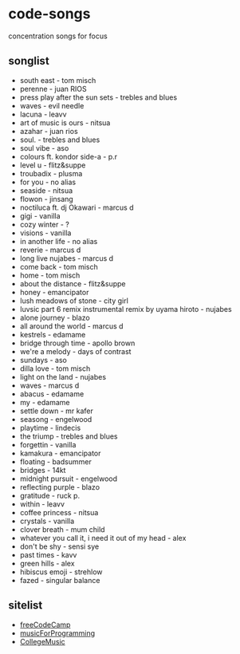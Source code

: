 # code-songs
concentration songs for focus

## songlist
* south east - tom misch
* perenne - juan RIOS
* press play after the sun sets - trebles and blues
* waves - evil needle
* lacuna - leavv
* art of music is ours - nitsua
* azahar -  juan rios
* soul. - trebles and blues
* soul vibe - aso
* colours ft. kondor side-a - p.r
* level u - flitz&suppe
* troubadix - plusma
* for you - no alias
* seaside - nitsua
* flowon - jinsang
* noctiluca ft. dj Okawari - marcus d
* gigi - vanilla
* cozy winter - ?
* visions - vanilla
* in another life - no alias
* reverie - marcus d
* long live nujabes - marcus d
* come back - tom misch
* home - tom misch
* about the distance - flitz&suppe
* honey - emancipator
* lush meadows of stone - city girl
* luvsic part 6 remix instrumental remix by uyama hiroto - nujabes
* alone journey - blazo
* all around the world - marcus d
* kestrels - edamame
* bridge through time - apollo brown
* we're a melody - days of contrast
* sundays - aso
* dilla love - tom misch
* light on the land - nujabes
* waves - marcus d
* abacus - edamame
* my - edamame
* settle down - mr kafer
* seasong - engelwood
* playtime - lindecis
* the triump - trebles and blues
* forgettin - vanilla
* kamakura - emancipator
* floating - badsummer
* bridges - 14kt
* midnight pursuit - engelwood
* reflecting purple - blazo
* gratitude - ruck p.
* within - leavv
* coffee princess - nitsua
* crystals - vanilla
* clover breath - mum child
* whatever you call it, i need it out of my head - alex
* don't be shy - sensi sye
* past times - kavv
* green hills - alex
* hibiscus emoji - strehlow
* fazed - singular balance

## sitelist
* [freeCodeCamp](https://www.youtube.com/watch?v=PQ22pgaXog4)
* [musicForProgramming](https://musicforprogramming.net)
* [CollegeMusic](https://www.youtube.com/watch?v=F0IbjVq-fgs)
